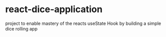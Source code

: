 # react-dice-application
project to enable mastery of the reacts useState Hook by building a simple dice rolling app
